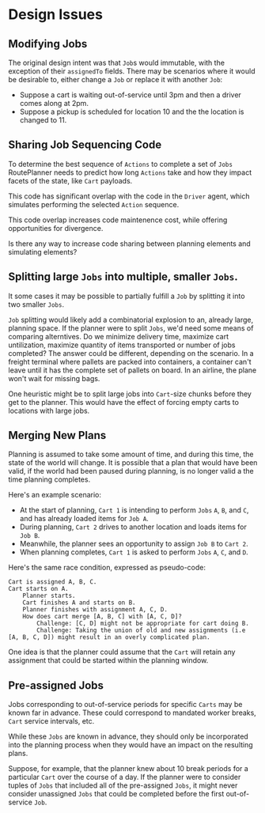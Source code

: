 # Design Issues

## Modifying Jobs
The original design intent was that `Job`s would immutable, with the exception of their `assignedTo` fields. There may be scenarios where it would be desirable to, either change a `Job` or replace it with another `Job`:
* Suppose a cart is waiting out-of-service until 3pm and then a driver comes along at 2pm.
* Suppose a pickup is scheduled for location 10 and the the location is changed to 11.

## Sharing Job Sequencing Code
To determine the best sequence of `Actions` to complete a set of `Jobs` RoutePlanner needs to predict how long `Actions` take and how they impact facets of the state, like `Cart` payloads.

This code has significant overlap with the code in the `Driver` agent, which simulates performing the selected `Action` sequence.

This code overlap increases code maintenence cost, while offering opportunities for divergence.

Is there any way to increase code sharing between planning elements and simulating elements?

## Splitting large `Jobs` into multiple, smaller `Jobs`.
It some cases it may be possible to partially fulfill a `Job` by splitting it into two smaller `Jobs`.

`Job` splitting would likely add a combinatorial explosion to an, already large, planning space. If the planner were to split `Jobs`, we'd need some means of comparing alterntives. Do we minimize delivery time, maximize cart untilization, maximize quantity of items transported or number of jobs completed? The answer could be different, depending on the scenario. In a freight terminal where pallets are packed into containers, a container can't leave until it has the complete set of pallets on board. In an airline, the plane won't wait for missing bags.

One heuristic might be to split large jobs into `Cart`-size chunks before they get to the planner. This would have the effect of forcing empty carts to locations with large jobs.

## Merging New Plans
Planning is assumed to take some amount of time, and during this time, the state of the world will change. It is possible that a plan that would have been valid, if the world had been paused during planning, is no longer valid a the time planning completes.

Here's an example scenario:
* At the start of planning, `Cart 1` is intending to perform `Jobs` `A`, `B`, and `C`, and has already loaded items for `Job A`.
* During planning, `Cart 2` drives to another location and loads items for `Job B`.
* Meanwhile, the planner sees an opportunity to assign `Job B` to `Cart 2`.
* When planning completes, `Cart 1` is asked to perform `Jobs` `A`, `C`, and `D`.

Here's the same race condition, expressed as pseudo-code:
~~~
Cart is assigned A, B, C.
Cart starts on A.
    Planner starts.
    Cart finishes A and starts on B.
    Planner finishes with assignment A, C, D.
    How does cart merge [A, B, C] with [A, C, D]?
        Challenge: [C, D] might not be appropriate for cart doing B.
        Challenge: Taking the union of old and new assignments (i.e [A, B, C, D]) might result in an overly complicated plan.
~~~

One idea is that the planner could assume that the `Cart` will retain any assignment that could be started within the planning window.

## Pre-assigned Jobs
Jobs corresponding to out-of-service periods for specific `Carts` may be known far in advance. These could correspond to mandated worker breaks, `Cart` service intervals, etc.

While these `Jobs` are known in advance, they should only be incorporated into the planning process when they would have an impact on the resulting plans.

Suppose, for example, that the planner knew about 10 break periods for a particular `Cart` over the course of a day. If the planner were to consider tuples of `Jobs` that included all of the pre-assigned `Jobs`, it might never consider unassigned `Jobs` that could be completed before the first out-of-service `Job`.